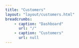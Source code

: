 ```yaml
---
title: "Customers"
layout: "layout/customers.html"
breadcrumbs:
    - caption: "Dashboard"
      url: "/"
    - caption: "Customers"
      url: null
---
```

